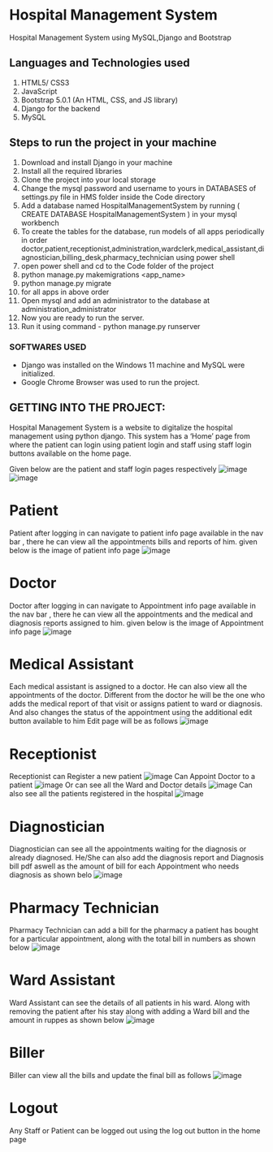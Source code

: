 # Hospital Management System
Hospital Management System using MySQL,Django and Bootstrap

## Languages and Technologies used
1. HTML5/ CSS3
2. JavaScript 
3. Bootstrap 5.0.1 (An HTML, CSS, and JS library)
5. Django for the backend
6. MySQL 


## Steps to run the project in your machine
1. Download and install Django in your machine
2. Install all the required libraries
3. Clone the project into your local storage
4. Change the mysql password and username to yours in DATABASES of settings.py file in HMS folder inside the Code directory
5. Add a database named HospitalManagementSystem by running ( CREATE DATABASE HospitalManagementSystem ) in your mysql workbench
6. To create the tables for the database, run models of all apps periodically in order doctor,patient,receptionist,administration,wardclerk,medical_assistant,diagnostician,billing_desk,pharmacy_technician using power shell
7. open power shell and cd to the Code folder of the project
8. python manage.py makemigrations <app_name>
9. python manage.py migrate
10. for all apps in above order
11. Open mysql and add an administrator to the database at administration_administrator
12. Now you are ready to run the server.
13. Run it using command - python manage.py runserver 
    
### SOFTWARES USED
  - Django was installed on the Windows 11 machine and MySQL were initialized.
  - Google Chrome Browser was used to run the project.
  
## GETTING INTO THE PROJECT:
Hospital Management System is a website to digitalize the hospital management using python django. This system has a ‘Home’ page from where the patient can login using patient login and staff using staff login buttons available on the home page. 

Given below are the patient and staff login pages respectively
![image](https://github.com/Sreekara-Madyastha/Hospital-Management-system/blob/master/photos/patientlogin.png)
![image](https://github.com/Sreekara-Madyastha/Hospital-Management-system/blob/master/photos/stafflogin.png)
# Patient 
Patient after logging in can navigate to patient info page available in the nav bar ,
there he can view all the appointments bills and reports of him.
given below is the image of patient info page
![image](https://github.com/Sreekara-Madyastha/Hospital-Management-system/blob/master/photos/patientinfopage.png)
# Doctor
Doctor after logging in can navigate to Appointment info page available in the nav bar ,
there he can view all the appointments and the medical and diagnosis reports assigned to him.
given below is the image of Appointment info page
![image](https://github.com/Sreekara-Madyastha/Hospital-Management-system/blob/master/photos/appointmentinfopage.png)

# Medical Assistant
Each medical assistant is assigned to a doctor. He can also view all the appointments of the doctor. Different from the doctor he will be the one who adds the medical report of that visit or assigns patient to ward or diagnosis. And also changes the status of the appointment using the additional edit button available to him
Edit page will be as follows
![image](https://github.com/Sreekara-Madyastha/Hospital-Management-system/blob/master/photos/editpage.png)
# Receptionist
Receptionist can Register a new patient
![image](https://github.com/Sreekara-Madyastha/Hospital-Management-system/blob/master/photos/registration.png)
Can Appoint Doctor to a patient
![image](https://github.com/Sreekara-Madyastha/Hospital-Management-system/blob/master/photos/patientappointment.png)
Or can see all the Ward and Doctor details
![image](https://github.com/Sreekara-Madyastha/Hospital-Management-system/blob/master/photos/wardanddoctor.png)
Can also see all the patients registered in the hospital
![image](https://github.com/Sreekara-Madyastha/Hospital-Management-system/blob/master/photos/seepatients.png)
# Diagnostician
Diagnostician can see all the appointments waiting for the diagnosis or already diagnosed. He/She can also add the diagnosis report and Diagnosis bill pdf aswell as the amount of bill for each Appointment who needs diagnosis as shown belo
![image](https://github.com/Sreekara-Madyastha/Hospital-Management-system/blob/master/photos/diagnosisinfopage.png)
# Pharmacy Technician
Pharmacy Technician can add a bill for the pharmacy a patient has bought for a particular appointment, along with the total bill in numbers as shown below
![image](https://github.com/Sreekara-Madyastha/Hospital-Management-system/blob/master/photos/pharmacypage.png)
# Ward Assistant
Ward Assistant can see the details of all patients in his ward. Along with removing the patient after his stay along with adding a Ward bill and the amount in ruppes as shown below
![image](https://github.com/Sreekara-Madyastha/Hospital-Management-system/blob/master/photos/warddetailspage.png)
# Biller
Biller can view all the bills and update the final bill as follows
![image](https://github.com/Sreekara-Madyastha/Hospital-Management-system/blob/master/photos/editbills.png)
# Logout
Any Staff or Patient can be logged out using the log out button in the home page
